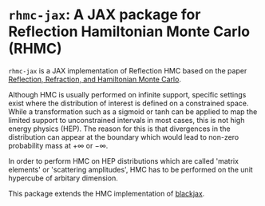# `rhmc-jax`: A JAX package for Reflection Hamiltonian Monte Carlo (RHMC)
`rhmc-jax` is a JAX implementation of Reflection HMC based on the paper [Reflection, Refraction, and Hamiltonian Monte Carlo](https://papers.nips.cc/paper_files/paper/2015/hash/8303a79b1e19a194f1875981be5bdb6f-Abstract.html).

Although HMC is usually performed on infinite support, specific settings exist where the distribution of interest is defined on a constrained space. While a transformation such as a sigmoid or tanh can be applied to map the limited support to unconstrained intervals in most cases, this is not high energy physics (HEP). The reason for this is that divergences in the distribution can appear at the boundary which would lead to non-zero probability mass at $+\infty$ or $-\infty.$

In order to perform HMC on HEP distributions which are called 'matrix elements' or 'scattering amplitudes', HMC has to be performed on the unit hypercube of arbitary dimension.

This package extends the HMC implementation of [blackjax](https://blackjax-devs.github.io/blackjax/).